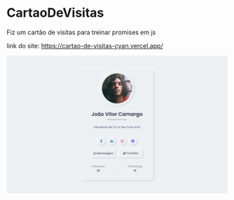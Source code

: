 # CartaoDeVisitas
Fiz um cartão de visitas para treinar promises em js

link do site: https://cartao-de-visitas-cyan.vercel.app/

![Employee data](./background.png)
